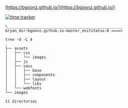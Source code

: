 [https://bgoonz.github.io/](https://bgoonz.github.io/)

[![time tracker](https://wakatime.com/badge/github/bgoonz/bgoonz.github.io.svg)](https://wakatime.com/badge/github/bgoonz/bgoonz.github.io)

```
\___________________________________________________
bryan_dir:bgoonz.github.io-master_exitstatus:0 ====>

tree -d -L 4
.
├── assets
│   ├── css
│   │   └── images
│   ├── js
│   ├── sass
│   │   ├── base
│   │   ├── components
│   │   ├── layout
│   │   └── libs
│   └── webfonts
└── images

11 directories

```
